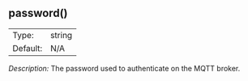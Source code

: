 ---
---
<!-- DISCLAIMER: This file is based on the syslog-ng Open Source Edition documentation https://github.com/balabit/syslog-ng-ose-guides/commit/2f4a52ee61d1ea9ad27cb4f3168b95408fddfdf2 and is used under the terms of The syslog-ng Open Source Edition Documentation License. The file has been modified by Axoflow. -->

## password()

|          |        |
| -------- | ------ |
| Type:    | string |
| Default: | N/A    |

*Description:* The password used to authenticate on the MQTT broker.

